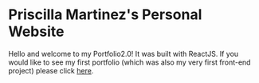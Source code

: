 # Priscilla Martinez's Personal Website 

Hello and welcome to my Portfolio2.0! It was built with ReactJS. If you would like to see my first portfolio (which was also my very first front-end project) please click [here](https://priscilla-martinez.github.io/Portfolio/). 